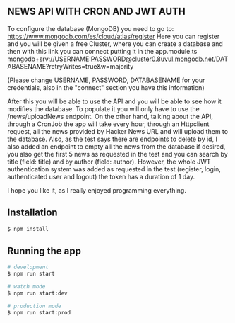 ## NEWS API WITH CRON AND JWT AUTH

To configure the database (MongoDB) you need to go to: https://www.mongodb.com/es/cloud/atlas/register 
Here you can register and you will be given a free Cluster, where you can create a database and then with this link you can connect putting it in the app.module.ts
mongodb+srv://USERNAME:PASSWORD@cluster0.8uvul.mongodb.net/DATABASENAME?retryWrites=true&w=majority

(Please change USERNAME, PASSWORD, DATABASENAME for your credentials, also in the "connect" section you have this information) 

After this you will be able to use the API and you will be able to see how it modifies the database. To populate it you will only have to use the /news/uploadNews endpoint.
On the other hand, talking about the API, through a CronJob the app will take every hour, through an Httpclient request, all the news provided by Hacker News URL and will upload them to the database.  Also, as the test says there are endpoints to delete by id, I also added an endpoint to empty all the news from the database if desired, you also get the first 5 news as requested in the test and you can search by title (field: title) and by author (field: author). However, the whole JWT authentication system was added as requested in the test (register, login, authenticated user and logout) the token has a duration of 1 day.

I hope you like it, as I really enjoyed programming everything. 

## Installation

```bash
$ npm install
```

## Running the app

```bash
# development
$ npm run start

# watch mode
$ npm run start:dev

# production mode
$ npm run start:prod
```


